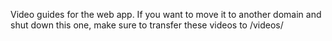 Video guides for the web app. If you want to move it to another domain and shut down this one, make sure to transfer these videos to <domain>/videos/
